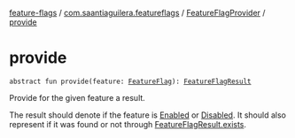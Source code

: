 [feature-flags](../../index.md) / [com.saantiaguilera.featureflags](../index.md) / [FeatureFlagProvider](index.md) / [provide](./provide.md)

# provide

`abstract fun provide(feature: `[`FeatureFlag`](../-feature-flag/index.md)`): `[`FeatureFlagResult`](../-feature-flag-result/index.md)

Provide for the given feature a result.

The result should denote if the feature is [Enabled](../-feature-flag-result/-enabled/index.md) or
[Disabled](../-feature-flag-result/-disabled/index.md). It should also represent if it was found or not
through [FeatureFlagResult.exists](../-feature-flag-result/exists.md).

